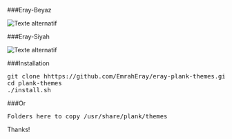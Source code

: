 

###Eray-Beyaz 

![Texte alternatif](ttp://i.hizliresim.com/ljyj5p.png "Eray-Beyaz")

###Eray-Siyah 

![Texte alternatif](http://i.hizliresim.com/g8A8MQ.png "Eray-Siyah")

###Installation
<pre>
git clone hhttps://github.com/EmrahEray/eray-plank-themes.git
cd plank-themes
./install.sh
</pre>

###Or

<pre>
Folders here to copy /usr/share/plank/themes
</pre>

Thanks!

